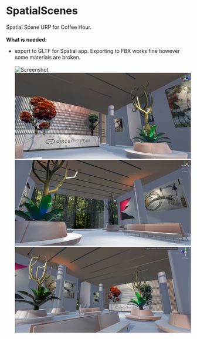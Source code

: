 # SpatialScenes
Spatial Scene URP for Coffee Hour.<br /><br />
<b>What is needed:</b>
- export to GLTF for Spatial app. Exporting to FBX works fine however some materials are broken.<br /><br />
![Screenshot](https://github.com/aaldere1/SpatialScenes/blob/10b857f6f12f7b3f9bc8076a8c29b9be53897ee6/Assets/Screenshots/Screenshot%202021-08-03%20112731.png)
![Screenshot2](https://github.com/aaldere1/SpatialScenes/blob/10b857f6f12f7b3f9bc8076a8c29b9be53897ee6/Assets/Screenshots/Screenshot%202021-08-03%20112841.png)
![Screenshot3](https://github.com/aaldere1/SpatialScenes/blob/10b857f6f12f7b3f9bc8076a8c29b9be53897ee6/Assets/Screenshots/Screenshot%202021-08-03%20112910.png)
![SCreenshot4](https://github.com/aaldere1/SpatialScenes/blob/10b857f6f12f7b3f9bc8076a8c29b9be53897ee6/Assets/Screenshots/Screenshot%202021-08-03%20123549.png)
